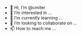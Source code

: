 - 👋 Hi, I’m @cmiter
- 👀 I’m interested in ...
- 🌱 I’m currently learning ...
- 💞️ I’m looking to collaborate on ...
- 📫 How to reach me ...

<!---
cmiter/cmiter is a ✨ special ✨ repository because its `README.md` (this file) appears on your GitHub profile.
You can click the Preview link to take a look at your changes.
--->
